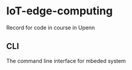 # IoT-edge-computing
Record for code in course in Upenn
## CLI
The command line interface for mbeded system


